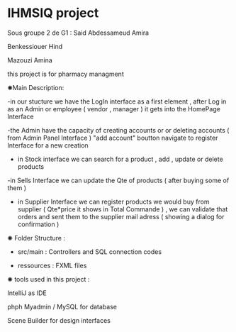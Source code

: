 # IHMSIQ project
  Sous groupe 2 de G1 :
  Said Abdessameud Amira 
  
 Benkessiouer Hind
 
  Mazouzi Amina 
                        
                        
   this project is for pharmacy managment 
   
 ✺Main Description: 
 
 -in our stucture we have the LogIn interface as a first element , after Log in as an Admin or employee ( vendor , manager ) it gets into the HomePage Interface
 
 -the Admin have the capacity of creating accounts or  or deleting accounts ( from Admin Panel Interface ) "add account" boutton navigate to register Interface for a new creation  
 
 - in Stock interface we can search for a product , add , update or delete products
 
 
 -in Sells Interface we can update the Qte of products ( after buying some of them ) 
 
 
 - in Supplier Interface we can register products we would buy from supplier ( Qte*price it shows in Total Commande ) , we can validate that orders and sent them to the supplier mail adress ( showing a dialog for confirmation )
 
 
✺ Folder Structure :

 - src/main : Controllers and SQL connection codes 
 
 - ressources : FXML files 
  
 ✺ tools used in this project :
 
 IntelliJ as IDE 
 
 phph Myadmin / MySQL for database
 
 Scene Builder for design interfaces
 
 
                        
